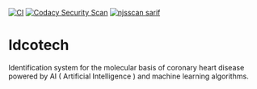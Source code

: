 [![CI](https://github.com/KOSASIH/Idcotech/actions/workflows/blank.yml/badge.svg)](https://github.com/KOSASIH/Idcotech/actions/workflows/blank.yml)
[![Codacy Security Scan](https://github.com/KOSASIH/Idcotech/actions/workflows/codacy.yml/badge.svg)](https://github.com/KOSASIH/Idcotech/actions/workflows/codacy.yml)
[![njsscan sarif](https://github.com/KOSASIH/Idcotech/actions/workflows/njsscan.yml/badge.svg)](https://github.com/KOSASIH/Idcotech/actions/workflows/njsscan.yml)

# Idcotech

Identification system for the molecular basis of coronary heart disease powered by AI ( Artificial Intelligence ) and machine learning algorithms.
